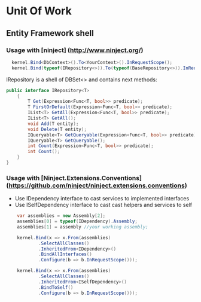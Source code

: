 # Unit Of Work
## Entity Framework shell



### Usage with [ninject] (http://www.ninject.org/)

```c#
  kernel.Bind<DbContext>().To<YourContext>().InRequestScope();
  kernel.Bind(typeof(IRepository<>)).To(typeof(BaseRepository<>)).InRequestScope();
```

IRepository is a shell of DBSet<> and contains next methods:
```c#
public interface IRepository<T>
	{
		T Get(Expression<Func<T, bool>> predicate);
		T FirstOrDefault(Expression<Func<T, bool>> predicate);
		IList<T> GetAll(Expression<Func<T, bool>> predicate);
		IList<T> GetAll();
		void Add(T entity);
		void Delete(T entity);
		IQueryable<T> GetQueryable(Expression<Func<T, bool>> predicate);
		IQueryable<T> GetQueryable();
		int Count(Expression<Func<T, bool>> predicate);
		int Count();
	}
}
```

### Usage with [Ninject.Extensions.Conventions] (https://github.com/ninject/ninject.extensions.conventions)
* Use IDependency interface to cast services to implemented interfaces
* Use ISelfDependency interface to cast cast helpers and services to self

```c#
	var assemblies = new Assembly[2];
	assemblies[0] = typeof(IDependency).Assembly;
	assemblies[1] = assembly //your working assembly;

	kernel.Bind(x => x.From(assemblies)
			.SelectAllClasses()
			.InheritedFrom<IDependency>()
			.BindAllInterfaces()
			.Configure(b => b.InRequestScope()));

	kernel.Bind(x => x.From(assemblies)
			.SelectAllClasses()
			.InheritedFrom<ISelfDependency>()
			.BindToSelf()
			.Configure(b => b.InRequestScope()));
```
